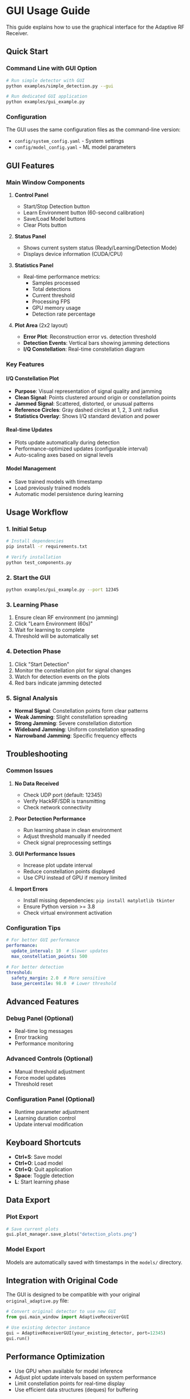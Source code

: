 # GUI Usage Guide

This guide explains how to use the graphical interface for the Adaptive RF Receiver.

## Quick Start

### Command Line with GUI Option
```bash
# Run simple detector with GUI
python examples/simple_detection.py --gui

# Run dedicated GUI application
python examples/gui_example.py
```

### Configuration
The GUI uses the same configuration files as the command-line version:
- `config/system_config.yaml` - System settings
- `config/model_config.yaml` - ML model parameters

## GUI Features

### Main Window Components

1. **Control Panel**
   - Start/Stop Detection button
   - Learn Environment button (60-second calibration)
   - Save/Load Model buttons
   - Clear Plots button

2. **Status Panel**
   - Shows current system status (Ready/Learning/Detection Mode)
   - Displays device information (CUDA/CPU)

3. **Statistics Panel**
   - Real-time performance metrics:
     - Samples processed
     - Total detections
     - Current threshold
     - Processing FPS
     - GPU memory usage
     - Detection rate percentage

4. **Plot Area** (2x2 layout)
   - **Error Plot**: Reconstruction error vs. detection threshold
   - **Detection Events**: Vertical bars showing jamming detections
   - **I/Q Constellation**: Real-time constellation diagram

### Key Features

#### I/Q Constellation Plot
- **Purpose**: Visual representation of signal quality and jamming
- **Clean Signal**: Points clustered around origin or constellation points
- **Jammed Signal**: Scattered, distorted, or unusual patterns
- **Reference Circles**: Gray dashed circles at 1, 2, 3 unit radius
- **Statistics Overlay**: Shows I/Q standard deviation and power

#### Real-time Updates
- Plots update automatically during detection
- Performance-optimized updates (configurable interval)
- Auto-scaling axes based on signal levels

#### Model Management
- Save trained models with timestamp
- Load previously trained models
- Automatic model persistence during learning

## Usage Workflow

### 1. Initial Setup
```bash
# Install dependencies
pip install -r requirements.txt

# Verify installation
python test_components.py
```

### 2. Start the GUI
```bash
python examples/gui_example.py --port 12345
```

### 3. Learning Phase
1. Ensure clean RF environment (no jamming)
2. Click "Learn Environment (60s)"
3. Wait for learning to complete
4. Threshold will be automatically set

### 4. Detection Phase
1. Click "Start Detection"
2. Monitor the constellation plot for signal changes
3. Watch for detection events on the plots
4. Red bars indicate jamming detected

### 5. Signal Analysis
- **Normal Signal**: Constellation points form clear patterns
- **Weak Jamming**: Slight constellation spreading
- **Strong Jamming**: Severe constellation distortion
- **Wideband Jamming**: Uniform constellation spreading
- **Narrowband Jamming**: Specific frequency effects

## Troubleshooting

### Common Issues

1. **No Data Received**
   - Check UDP port (default: 12345)
   - Verify HackRF/SDR is transmitting
   - Check network connectivity

2. **Poor Detection Performance**
   - Run learning phase in clean environment
   - Adjust threshold manually if needed
   - Check signal preprocessing settings

3. **GUI Performance Issues**
   - Increase plot update interval
   - Reduce constellation points displayed
   - Use CPU instead of GPU if memory limited

4. **Import Errors**
   - Install missing dependencies: `pip install matplotlib tkinter`
   - Ensure Python version >= 3.8
   - Check virtual environment activation

### Configuration Tips

```yaml
# For better GUI performance
performance:
  update_interval: 10  # Slower updates
  max_constellation_points: 500
  
# For better detection
threshold:
  safety_margin: 2.0  # More sensitive
  base_percentile: 98.0  # Lower threshold
```

## Advanced Features

### Debug Panel (Optional)
- Real-time log messages
- Error tracking
- Performance monitoring

### Advanced Controls (Optional)
- Manual threshold adjustment
- Force model updates
- Threshold reset

### Configuration Panel (Optional)
- Runtime parameter adjustment
- Learning duration control
- Update interval modification

## Keyboard Shortcuts

- **Ctrl+S**: Save model
- **Ctrl+O**: Load model
- **Ctrl+Q**: Quit application
- **Space**: Toggle detection
- **L**: Start learning phase

## Data Export

### Plot Export
```python
# Save current plots
gui.plot_manager.save_plots("detection_plots.png")
```

### Model Export
Models are automatically saved with timestamps in the `models/` directory.

## Integration with Original Code

The GUI is designed to be compatible with your original `original_adaptive.py` file:

```python
# Convert original detector to use new GUI
from gui.main_window import AdaptiveReceiverGUI

# Use existing detector instance
gui = AdaptiveReceiverGUI(your_existing_detector, port=12345)
gui.run()
```

## Performance Optimization

- Use GPU when available for model inference
- Adjust plot update intervals based on system performance
- Limit constellation points for real-time display
- Use efficient data structures (deques) for buffering
